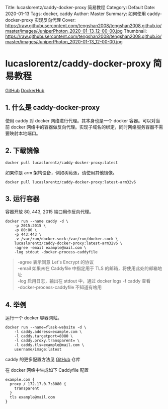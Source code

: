 Title: lucaslorentz/caddy-docker-proxy 简易教程
Category: Default
Date: 2020-01-13
Tags: docker, caddy
Author: Master
Summary: 如何使用 caddy-docker-proxy 实现反向代理
Cover: https://raw.githubusercontent.com/tengshan2008/tengshan2008.github.io/master/images/JuniperPhoton_2020-01-13_12-00-00.jpg
Thumbnail: https://raw.githubusercontent.com/tengshan2008/tengshan2008.github.io/master/images/JuniperPhoton_2020-01-13_12-00-00.jpg

# lucaslorentz/caddy-docker-proxy 简易教程

[GitHub](https://github.com/lucaslorentz/caddy-docker-proxy) [DockerHub](https://hub.docker.com/r/lucaslorentz/caddy-docker-proxy/)

## 1. 什么是 caddy-docker-proxy

使用 caddy 对 docker 网络进行代理。其本身也是一个 docker 容器。可以对当前 docker 网络中的容器做反向代理。实现子域名的绑定，同时网络服务容器不需要映射本地端口。

## 2. 下载镜像

``` shell
docker pull lucaslorentz/caddy-docker-proxy:latest
```

如果你是 arm 架构设备，例如树莓派，请使用其他镜像。

``` shell
docker pull lucaslorentz/caddy-docker-proxy:latest-arm32v6
```

## 3. 运行容器

容器开放 80, 443, 2015 端口用作反向代理。

``` shell
docker run --name caddy -d \
    -p 2015:2015 \
    -p 80:80 \
    -p 443:443 \
    -v /var/run/docker.sock:/var/run/docker.sock \
    lucaslorentz/caddy-docker-proxy:latest-arm32v6 \
    -agree -email example@mail.com \
    -log stdout -docker-process-caddyfile
```

> -agree 表示同意 Let's Encrypt 的协议  
> -email 如果未在 Caddyfile 中指定用于 TLS 的邮箱，将使用此处的邮箱地址  
> -log 启用日志，输出在 stdout 中，通过 docker logs -f caddy 查看  
> -docker-process-caddyfile 不知道有啥用

## 4. 举例

运行一个 docker 容器网站。

``` shell
docker run --name=flask-website -d \
    -l caddy.address=example.com \
    -l caddy.targetport=8080 \
    -l caddy.proxy.transparent= \
    -l caddy.tls=example@mail.com \
    username/image:latest
```

caddy 的更多配置方法见 [GitHub](https://github.com/lucaslorentz/caddy-docker-proxy) 仓库

在 docker 网络中生成如下 Caddyfile 配置

``` Caddyfile
example.com {
  proxy / 172.17.0.7:8080 {
    transparent
  }
  tls example@mail.com
}
```

